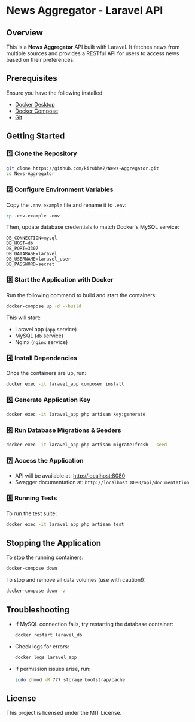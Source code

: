 # News Aggregator - Laravel API

## Overview
This is a **News Aggregator** API built with Laravel. It fetches news from multiple sources and provides a RESTful API for users to access news based on their preferences.

## Prerequisites
Ensure you have the following installed:
- [Docker Desktop](https://www.docker.com/products/docker-desktop)
- [Docker Compose](https://docs.docker.com/compose/install/)
- [Git](https://git-scm.com/)

## Getting Started

### 1️⃣ Clone the Repository
```sh
git clone https://github.com/kirubha7/News-Aggregator.git
cd News-Aggregator
```

### 2️⃣ Configure Environment Variables
Copy the `.env.example` file and rename it to `.env`:
```sh
cp .env.example .env
```
Then, update database credentials to match Docker's MySQL service:
```env
DB_CONNECTION=mysql
DB_HOST=db
DB_PORT=3307
DB_DATABASE=laravel
DB_USERNAME=laravel_user
DB_PASSWORD=secret
```

### 3️⃣ Start the Application with Docker
Run the following command to build and start the containers:
```sh
docker-compose up -d --build
```
This will start:
- Laravel app (`app` service)
- MySQL (`db` service)
- Nginx (`nginx` service)

### 4️⃣ Install Dependencies
Once the containers are up, run:
```sh
docker exec -it laravel_app composer install
```

### 5️⃣ Generate Application Key
```sh
docker exec -it laravel_app php artisan key:generate
```

### 6️⃣ Run Database Migrations & Seeders
```sh
docker exec -it laravel_app php artisan migrate:fresh --seed
```

### 7️⃣ Access the Application
- API will be available at: [http://localhost:8080](http://localhost:8080)
- Swagger documentation at: `http://localhost:8080/api/documentation`

### 8️⃣ Running Tests
To run the test suite:
```sh
docker exec -it laravel_app php artisan test
```

## Stopping the Application
To stop the running containers:
```sh
docker-compose down
```
To stop and remove all data volumes (use with caution!):
```sh
docker-compose down -v
```

## Troubleshooting
- If MySQL connection fails, try restarting the database container:
  ```sh
  docker restart laravel_db
  ```
- Check logs for errors:
  ```sh
  docker logs laravel_app
  ```
- If permission issues arise, run:
  ```sh
  sudo chmod -R 777 storage bootstrap/cache
  ```

## License
This project is licensed under the MIT License.

